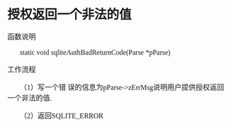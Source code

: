 # 授权返回一个非法的值
<font face="微软雅黑" size="3px">

函数说明

&nbsp;&nbsp;&nbsp;&nbsp;&nbsp;&nbsp;&nbsp;static void sqliteAuthBadReturnCode(Parse *pParse)

工作流程

&nbsp;&nbsp;&nbsp;&nbsp;&nbsp;&nbsp;&nbsp;（1）写一个错  误的信息为pParse->zErrMsg说明用户提供授权返回一个非法的值.

&nbsp;&nbsp;&nbsp;&nbsp;&nbsp;&nbsp;&nbsp;（2）返回SQLITE_ERROR
